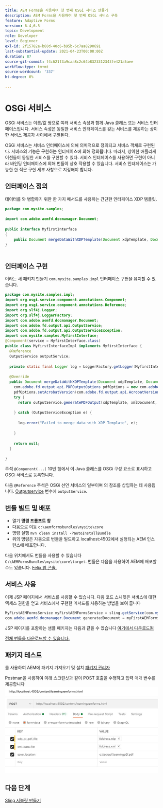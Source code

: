 ```yaml
---
title: AEM Forms을 사용하여 첫 번째 OSGi 서비스 만들기
description: AEM Forms을 사용하여 첫 번째 OSGi 서비스 구축
feature: Adaptive Forms
version: 6.4,6.5
topic: Development
role: Developer
level: Beginner
exl-id: 2f15782e-b60d-40c6-b95b-6c7aa8290691
last-substantial-update: 2021-04-23T00:00:00Z
duration: 87
source-git-commit: f4c621f3a9caa8c2c64b8323312343fe421a5aee
workflow-type: tm+mt
source-wordcount: '337'
ht-degree: 0%

---
```


# OSGi 서비스

OSGi 서비스는 이름/값 쌍으로 여러 서비스 속성과 함께 Java 클래스 또는 서비스 인터페이스입니다. 서비스 속성은 동일한 서비스 인터페이스를 갖는 서비스를 제공하는 상이한 서비스 제공자 사이에서 구별된다.

OSGi 서비스는 서비스 인터페이스에 의해 의미적으로 정의되고 서비스 객체로 구현된다. 서비스의 기능은 구현하는 인터페이스에 의해 정의됩니다. 따라서, 상이한 애플리케이션들이 동일한 서비스를 구현할 수 있다. 서비스 인터페이스를 사용하면 구현이 아니라 바인딩 인터페이스에 의해 번들이 상호 작용할 수 있습니다. 서비스 인터페이스는 가능한 한 적은 구현 세부 사항으로 지정해야 합니다.

## 인터페이스 정의

데이터를 와 병합하기 위한 한 가지 메서드를 사용하는 간단한 인터페이스 <span class="x x-first x-last">XDP</span> 템플릿.

```java
package com.mysite.samples;

import com.adobe.aemfd.docmanager.Document;

public interface MyfirstInterface
{
    public Document mergeDataWithXDPTemplate(Document xdpTemplate, Document xmlDocument);
}
 
```

## 인터페이스 구현

이라는 새 패키지 만들기 `com.mysite.samples.impl` 인터페이스 구현을 유지할 수 있습니다.

```java
package com.mysite.samples.impl;
import org.osgi.service.component.annotations.Component;
import org.osgi.service.component.annotations.Reference;
import org.slf4j.Logger;
import org.slf4j.LoggerFactory;
import com.adobe.aemfd.docmanager.Document;
import com.adobe.fd.output.api.OutputService;
import com.adobe.fd.output.api.OutputServiceException;
import com.mysite.samples.MyfirstInterface;
@Component(service = MyfirstInterface.class)
public class MyfirstInterfaceImpl implements MyfirstInterface {
  @Reference
  OutputService outputService;

  private static final Logger log = LoggerFactory.getLogger(MyfirstInterfaceImpl.class);

  @Override
  public Document mergeDataWithXDPTemplate(Document xdpTemplate, Document xmlDocument) {
    com.adobe.fd.output.api.PDFOutputOptions pdfOptions = new com.adobe.fd.output.api.PDFOutputOptions();
    pdfOptions.setAcrobatVersion(com.adobe.fd.output.api.AcrobatVersion.Acrobat_11);
    try {
      return outputService.generatePDFOutput(xdpTemplate, xmlDocument, pdfOptions);

    } catch (OutputServiceException e) {

      log.error("Failed to merge data with XDP Template", e);

    }

    return null;
  }

}
```

주석 `@Component(...)` 10번 행에서 이 Java 클래스를 OSGi 구성 요소로 표시하고 OSGi 서비스로 등록합니다.

다음 `@Reference` 주석은 OSGi 선언 서비스의 일부이며 의 참조를 삽입하는 데 사용됩니다. [Outputservice](https://helpx.adobe.com/experience-manager/6-5/forms/javadocs/index.html?com/adobe/fd/output/api/OutputService.html) 변수에 `outputService`.


## 번들 빌드 및 배포

* 열기 **명령 프롬프트 창**
* 다음으로 이동 `c:\aemformsbundles\mysite\core`
* 명령 실행 `mvn clean install -PautoInstallBundle`
* 위의 명령은 자동으로 번들을 빌드하고 localhost:4502에서 실행되는 AEM 인스턴스에 배포합니다.

다음 위치에서도 번들을 사용할 수 있습니다 `C:\AEMFormsBundles\mysite\core\target`. 번들은 다음을 사용하여 AEM에 배포할 수도 있습니다. [Felix 웹 콘솔.](http://localhost:4502/system/console/bundles)

## 서비스 사용

이제 JSP 페이지에서 서비스를 사용할 수 있습니다. 다음 코드 스니펫은 서비스에 대한 액세스 권한을 얻고 서비스에서 구현한 메서드를 사용하는 방법을 보여 줍니다

```java
MyFirstAEMFormsService myFirstAEMFormsService = sling.getService(com.mysite.samples.MyFirstAEMFormsService.class);
com.adobe.aemfd.docmanager.Document generatedDocument = myFirstAEMFormsService.mergeDataWithXDPTemplate(xdp_or_pdf_template,xmlDocument);
```

JSP 페이지를 포함하는 샘플 패키지는 다음과 같을 수 있습니다 [여기에서 다운로드됨](assets/learning_aem_forms.zip)

[전체 번들을 다운로드할 수 있습니다.](assets/mysite.core-1.0.0-SNAPSHOT.jar)

## 패키지 테스트

를 사용하여 AEM에 패키지 가져오기 및 설치 [패키지 관리자](http://localhost:4502/crx/packmgr/index.jsp)

Postman을 사용하여 아래 스크린샷과 같이 POST 호출을 수행하고 입력 매개 변수를 제공합니다
![우체부](assets/test-service-postman.JPG)

## 다음 단계

[Sling 서블릿 만들기](./create-servlet.md)

